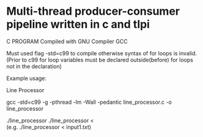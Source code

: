 # Multi-thread producer-consumer pipeline written in c and tlpi

C PROGRAM
Compiled with GNU Compiler GCC

Must used flag -std=c99 to compile otherwise syntax of for loops is invalid.
(Prior to c99 for loop variables must be declared outside(before) for loops not in the declaration)

Example usage:

Line Processor

gcc -std=c99 -g -pthread -lm -Wall -pedantic line_processor.c -o line_processor

./line_processor
./line_processor < <inputfile>  
(e.g. ./line_processor < input1.txt)
